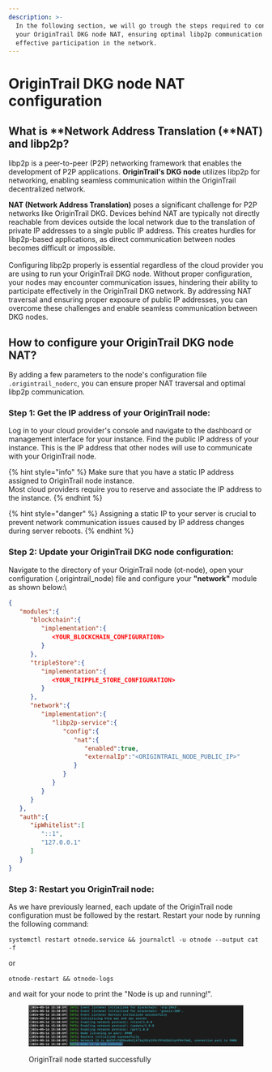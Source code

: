 ```yaml
---
description: >-
  In the following section, we will go trough the steps required to configure
  your OriginTrail DKG node NAT, ensuring optimal libp2p communication and
  effective participation in the network.
---
```


# OriginTrail DKG node NAT configuration

## What is **Network Address Translation (**NAT) and libp2p?

libp2p is a peer-to-peer (P2P) networking framework that enables the development of P2P applications. **OriginTrail's DKG node** utilizes libp2p for networking, enabling seamless communication within the OriginTrail decentralized network.&#x20;

**NAT (Network Address Translation)** poses a significant challenge for P2P networks like OriginTrail DKG. Devices behind NAT are typically not directly reachable from devices outside the local network due to the translation of private IP addresses to a single public IP address. This creates hurdles for libp2p-based applications, as direct communication between nodes becomes difficult or impossible.\
\
Configuring libp2p properly is essential regardless of the cloud provider you are using to run your OriginTrail DKG node. Without proper configuration, your nodes may encounter communication issues, hindering their ability to participate effectively in the OriginTrail DKG network. By addressing NAT traversal and ensuring proper exposure of public IP addresses, you can overcome these challenges and enable seamless communication between DKG nodes.

## How to configure your OriginTrail DKG node NAT?

By adding a few parameters to the node's configuration file `.origintrail_noderc`, you can ensure proper NAT traversal and optimal libp2p communication.

### **Step 1: Get the IP address of your OriginTrail node:**

Log in to your cloud provider's console and navigate to the dashboard or management interface for your instance. Find the public IP address of your instance. This is the IP address that other nodes will use to communicate with your OriginTrail node.

{% hint style="info" %}
Make sure that you have a static IP address assigned to OriginTrail node instance. \
Most cloud providers require you to reserve and associate the IP address to the instance.&#x20;
{% endhint %}

{% hint style="danger" %}
Assigning a static IP to your server is crucial to prevent network communication issues caused by IP address changes during server reboots.
{% endhint %}



### **Step 2: Update your OriginTrail DKG node configuration:**

Navigate to the directory of your OriginTrail node (ot-node), open your configuration (.origintrail\_node) file and configure your **"network"** module as shown below:\


```json
{
   "modules":{
      "blockchain":{
         "implementation":{
            <YOUR_BLOCKCHAIN_CONFIGURATION>
         }
      },
      "tripleStore":{
         "implementation":{
            <YOUR_TRIPPLE_STORE_CONFIGURATION>
         }
      },
      "network":{
         "implementation":{
            "libp2p-service":{
               "config":{
                  "nat":{
                     "enabled":true,
                     "externalIp":"<ORIGINTRAIL_NODE_PUBLIC_IP>"
                  }
               }
            }
         }
      }
   },
   "auth":{
      "ipWhitelist":[
         "::1",
         "127.0.0.1"
      ]
   }
}
```

### **Step 3: Restart you OriginTrail node:**

As we have previously learned, each update of the OriginTrail node configuration must be followed by the restart. Restart your node by running the following command:

```
systemctl restart otnode.service && journalctl -u otnode --output cat -f
```

or

```
otnode-restart && otnode-logs
```

and wait for your node to print the "Node is up and running!".&#x20;

<figure><img src="../../.gitbook/assets/Screenshot 2024-05-16 at 17.39.32.png" alt=""><figcaption><p>OriginTrail node started successfully</p></figcaption></figure>
